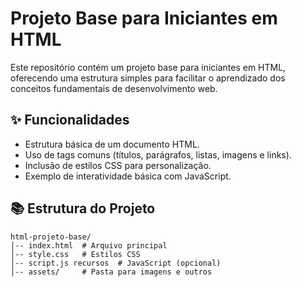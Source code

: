 # Projeto Base para Iniciantes em HTML

Este repositório contém um projeto base para iniciantes em HTML, oferecendo uma estrutura simples para facilitar o aprendizado dos conceitos fundamentais de desenvolvimento web.
## ✨ Funcionalidades

- Estrutura básica de um documento HTML.
- Uso de tags comuns (títulos, parágrafos, listas, imagens e links).
- Inclusão de estilos CSS para personalização.
- Exemplo de interatividade básica com JavaScript.

## 📚 Estrutura do Projeto

```
html-projeto-base/
│-- index.html  # Arquivo principal
│-- style.css   # Estilos CSS
│-- script.js recursos  # JavaScript (opcional)
│-- assets/     # Pasta para imagens e outros 
``` 